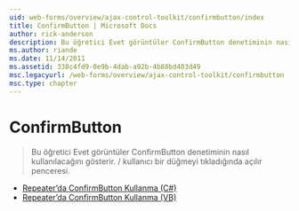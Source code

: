 ```yaml
---
uid: web-forms/overview/ajax-control-toolkit/confirmbutton/index
title: ConfirmButton | Microsoft Docs
author: rick-anderson
description: Bu öğretici Evet görüntüler ConfirmButton denetiminin nasıl kullanılacağını gösterir. / kullanıcı bir düğmeyi tıkladığında açılır penceresi.
ms.author: riande
ms.date: 11/14/2011
ms.assetid: 338c4fd9-0e9b-4dab-a92b-4b88bd403d49
msc.legacyurl: /web-forms/overview/ajax-control-toolkit/confirmbutton
msc.type: chapter
---
```

<a name="confirmbutton"></a>ConfirmButton
====================
> Bu öğretici Evet görüntüler ConfirmButton denetiminin nasıl kullanılacağını gösterir. / kullanıcı bir düğmeyi tıkladığında açılır penceresi.


- [Repeater’da ConfirmButton Kullanma (C#)](using-a-confirmbutton-in-a-repeater-cs.md)
- [Repeater’da ConfirmButton Kullanma (VB)](using-a-confirmbutton-in-a-repeater-vb.md)
